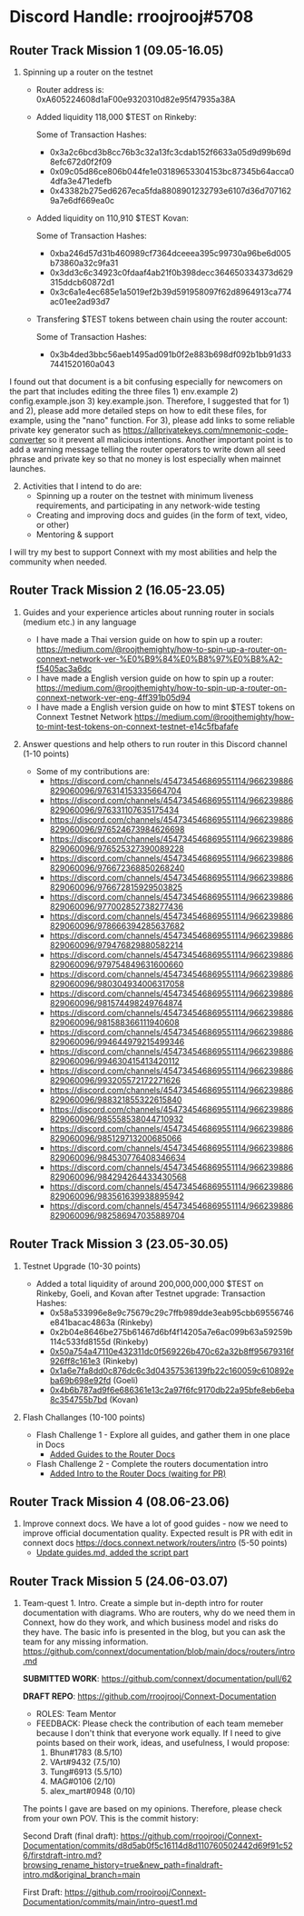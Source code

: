 # Discord Handle: rroojrooj#5708
## Router Track Mission 1 (09.05-16.05)

1) Spinning up a router on the testnet

    - Router address is: 0xA605224608d1aF00e9320310d82e95f47935a38A

    - Added liquidity  118,000 $TEST on Rinkeby: 

        Some of Transaction Hashes:
        - 0x3a2c6bcd3b8cc76b3c32a13fc3cdab152f6633a05d9d99b69d8efc672d0f2f09
        - 0x09c05d86ce806b044fe1e03189653304153bc87345b64acca04dfa3e471edefb
        - 0x43382b275ed6267eca5fda8808901232793e6107d36d7071629a7e6df669ea0c

    - Added liquidity on 110,910 $TEST Kovan:

        Some of Transaction Hashes:
        - 0xba246d57d31b460989cf7364dceeea395c99730a96be6d005b73860a32c9fa31
        - 0x3dd3c6c34923c0fdaaf4ab21f0b398decc364650334373d629315ddcb60872d1
        - 0x3c6a1e4ec685e1a5019ef2b39d591958097f62d8964913ca774ac01ee2ad93d7

    - Transfering $TEST tokens between chain using the router account:

        Some of Transaction Hashes:
        - 0x3b4ded3bbc56aeb1495ad091b0f2e883b698df092b1bb91d337441520160a043

I found out that document is a bit confusing especially for newcomers on the part that includes editing the three files 1) env.example 2) config.example.json 3) key.example.json. Therefore, I suggested that for 1) and 2), please add more detailed steps on how to edit these files, for example, using the "nano" function. For 3), please add links to some reliable private key generator such as https://allprivatekeys.com/mnemonic-code-converter so it prevent all malicious intentions. Another important point is to add a warning message telling the router operators to write down all seed phrase and private key so that no money is lost especially when mainnet launches.

2) Activities that I intend to do are:
    - Spinning up a router on the testnet with minimum liveness requirements, and participating in any network-wide testing
    - Creating and improving docs and guides (in the form of text, video, or other)
    - Mentoring & support

I will try my best to support Connext with my most abilities and help the community when needed.

## Router Track Mission 2 (16.05-23.05)

1) Guides and your experience articles about running router in socials (medium etc.) in any language
    - I have made a Thai version guide on how to spin up a router:
      https://medium.com/@roojthemighty/how-to-spin-up-a-router-on-connext-network-ver-%E0%B9%84%E0%B8%97%E0%B8%A2-f5405ac3a6dc
    - I have made a English version guide on how to spin up a router:
      https://medium.com/@roojthemighty/how-to-spin-up-a-router-on-connext-network-ver-eng-4ff391b05d94
    - I have made a English version guide on how to mint $TEST tokens on Connext Testnet Network
      https://medium.com/@roojthemighty/how-to-mint-test-tokens-on-connext-testnet-e14c5fbafafe
      
2) Answer questions and help others to run router in this Discord channel (1-10 points)
    - Some of my contributions are:
        - https://discord.com/channels/454734546869551114/966239886829060096/976314153335664704
        - https://discord.com/channels/454734546869551114/966239886829060096/976331107635175434
        - https://discord.com/channels/454734546869551114/966239886829060096/976524673984626698
        - https://discord.com/channels/454734546869551114/966239886829060096/976525327390089228
        - https://discord.com/channels/454734546869551114/966239886829060096/976672368850268240
        - https://discord.com/channels/454734546869551114/966239886829060096/976672815929503825
        - https://discord.com/channels/454734546869551114/966239886829060096/977002852738277436
        - https://discord.com/channels/454734546869551114/966239886829060096/978666394285637682
        - https://discord.com/channels/454734546869551114/966239886829060096/979476829880582214
        - https://discord.com/channels/454734546869551114/966239886829060096/979754849631600660
        - https://discord.com/channels/454734546869551114/966239886829060096/980304934006317058
        - https://discord.com/channels/454734546869551114/966239886829060096/981574498249764874
        - https://discord.com/channels/454734546869551114/966239886829060096/981588366111940608
        - https://discord.com/channels/454734546869551114/966239886829060096/994644979215499346
        - https://discord.com/channels/454734546869551114/966239886829060096/994630415413420112
        - https://discord.com/channels/454734546869551114/966239886829060096/993205572172271626
        - https://discord.com/channels/454734546869551114/966239886829060096/988321855322615840
        - https://discord.com/channels/454734546869551114/966239886829060096/985558538044710932
        - https://discord.com/channels/454734546869551114/966239886829060096/985129713200685066
        - https://discord.com/channels/454734546869551114/966239886829060096/984530776408346634
        - https://discord.com/channels/454734546869551114/966239886829060096/984294264433430568
        - https://discord.com/channels/454734546869551114/966239886829060096/983561639938895942
        - https://discord.com/channels/454734546869551114/966239886829060096/982586947035889704

## Router Track Mission 3 (23.05-30.05)

1. Testnet Upgrade (10-30 points)
    - Added a total liquidity of around 200,000,000,000 $TEST on Rinkeby, Goeli, and Kovan after Testnet upgrade:
        Transaction Hashes:
        - 0x58a533996e8e9c75679c29c7ffb989dde3eab95cbb69556746e841bacac4863a (Rinkeby)
        - 0x2b04e8646be275b61467d6bf4f14205a7e6ac099b63a59259b114c533fd8155d (Rinkeby)
        - [0x50a754a47110e432311dc0f569226b470c62a32b8ff95679316f926ff8c161e3](https://rinkeby.etherscan.io/tx/0x50a754a47110e432311dc0f569226b470c62a32b8ff95679316f926ff8c161e3) (Rinkeby)
        - [0x1a6e7fa8dd0c876dc6c3d04357536139fb22c160059c610892eba69b698e92fd](https://goerli.etherscan.io/tx/0x1a6e7fa8dd0c876dc6c3d04357536139fb22c160059c610892eba69b698e92fd) (Goeli)
        - [0x4b6b787ad9f6e686361e13c2a97f6fc9170db22a95bfe8eb6eba8c354755b7bd](https://kovan.etherscan.io/tx/0x4b6b787ad9f6e686361e13c2a97f6fc9170db22a95bfe8eb6eba8c354755b7bd) (Kovan)

2. Flash Challanges (10-100 points)
    - Flash Challenge 1 - Explore all guides, and gather them in one place in Docs
        - [Added Guides to the Router Docs](https://github.com/connext/documentation/pull/32)
    - Flash Challenge 2 - Complete the routers documentation intro
        - [Added Intro to the Router Docs (waiting for PR)](https://github.com/connext/documentation/pull/38)

## Router Track Mission 4 (08.06-23.06)

1. Improve connext docs. We have a lot of good guides - now we need to improve official documentation quality. Expected result is PR with edit in connext docs https://docs.connext.network/routers/intro (5-50 points)
    - [Update guides.md, added the script part](https://github.com/connext/documentation/commit/5a232156c4ab4635f331267a17b49776e0564a2c)

## Router Track Mission 5 (24.06-03.07)

1. Team-quest 1. Intro. Create a simple but in-depth intro for router documentation with diagrams. Who are routers, why do we need them in Connext, how do they work, and which business model and risks do they have. The basic info is presented in the blog, but you can ask the team for any missing information. 
https://github.com/connext/documentation/blob/main/docs/routers/intro.md

    **SUBMITTED WORK**: https://github.com/connext/documentation/pull/62
    
    **DRAFT REPO**: https://github.com/rroojrooj/Connext-Documentation

    - ROLES: Team Mentor
    - FEEDBACK: Please check the contribution of each team memeber because I don't think that everyone work equally.
        If I need to give points based on their work, ideas, and usefulness, I would propose:
        1. Bhun#1783 (8.5/10)
        2. VArt#9432 (7.5/10)
        3. Tung#6913 (5.5/10)
        4. MAG#0106 (2/10)
        5. alex_mart#0948 (0/10)

    The points I gave are based on my opinions. Therefore, please check from your own POV. This is the commit history: 

    Second Draft (final draft): https://github.com/rroojrooj/Connext-Documentation/commits/d8d5ab0f5c16114d8d110760502442d69f91c526/firstdraft-intro.md?browsing_rename_history=true&new_path=finaldraft-intro.md&original_branch=main
    
    First Draft: https://github.com/rroojrooj/Connext-Documentation/commits/main/intro-quest1.md
